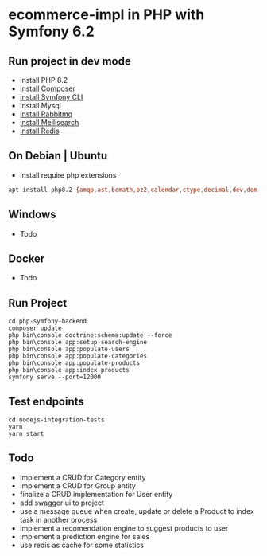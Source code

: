 # ecommerce-impl in PHP with Symfony 6.2

## Run project in dev mode

* install PHP 8.2
* [install Composer](https://getcomposer.org/doc/00-intro.md)
* [install Symfony CLI](https://symfony.com/download)
* install Mysql
* [install Rabbitmq](https://www.rabbitmq.com/download.html)
* [install Meilisearch](https://www.meilisearch.com/docs/learn/getting_started/installation)
* [install Redis](https://redis.io/docs/getting-started/installation/)

## On Debian | Ubuntu

* install require php extensions

```sh
apt install php8.2-{amqp,ast,bcmath,bz2,calendar,ctype,decimal,dev,dom,exif,ffi,fileinfo,gd,gettext,gmagick,http,iconv,imagick,intl,json,ldap,mbstring,mcrypt,memcache,memcached,mongodb,mysql,mysqli,mysqlnd,opcache,pdo,pdo-mysql,pdo-pgsql,pdo-sqlite,phar,posix,redis,simplexml,sockets,sqlite3,tidy,tokenizer,uuid,xmlreader,xmlwriter,xsl,yaml,zip}
```

## Windows
* Todo

## Docker
* Todo

## Run Project
```
cd php-symfony-backend
composer update
php bin\console doctrine:schema:update --force
php bin\console app:setup-search-engine
php bin\console app:populate-users
php bin\console app:populate-categories
php bin\console app:populate-products
php bin\console app:index-products
symfony serve --port=12000
```

## Test endpoints

```
cd nodejs-integration-tests
yarn
yarn start
```

## Todo
* implement a CRUD for Category entity
* implement a CRUD for Group entity
* finalize a CRUD implementation for User entity
* add swagger ui to project
* use a message queue when create, update or delete a Product to index task in another process 
* implement a recomendation engine to suggest products to user
* implement a prediction engine for sales
* use redis as cache for some statistics